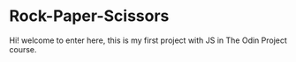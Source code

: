 # Rock-Paper-Scissors
Hi! welcome to enter here, this is my first project with JS in The Odin Project course. 

